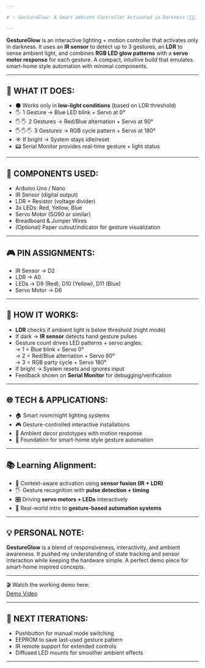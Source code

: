 ```yaml
---

# ✨ GestureGlow: A Smart Ambient Controller Activated in Darkness 👋🌙🎨

---
```


**GestureGlow** is an interactive lighting + motion controller that activates only in darkness. It uses an **IR sensor** to detect up to 3 gestures, an **LDR** to sense ambient light, and combines **RGB LED glow patterns** with a **servo motor response** for each gesture. A compact, intuitive build that emulates smart-home style automation with minimal components.

---

🌙 WHAT IT DOES:  
----------------  

- 🌑 Works only in **low-light conditions** (based on LDR threshold)  
- 🖐️ 1 Gesture → Blue LED blink + Servo at 0°  
- 🖐️🖐️ 2 Gestures → Red/Blue alternation + Servo at 90°  
- 🖐️🖐️🖐️ 3 Gestures → RGB cycle pattern + Servo at 180°  
- ☀️ If bright → System stays idle/reset  
- 📟 Serial Monitor provides real-time gesture + light status  

---

🧰 COMPONENTS USED:  
--------------------  
- Arduino Uno / Nano  
- IR Sensor (digital output)  
- LDR + Resistor (voltage divider)  
- 3x LEDs: Red, Yellow, Blue  
- Servo Motor (SG90 or similar)  
- Breadboard & Jumper Wires  
- *(Optional)* Paper cutout/indicator for gesture visualization  

---

🎮 PIN ASSIGNMENTS:  
--------------------  
- IR Sensor → D2  
- LDR → A0  
- LEDs → D9 (Red), D10 (Yellow), D11 (Blue)  
- Servo Motor → D6  

---

🧠 HOW IT WORKS:  
-----------------  
- **LDR** checks if ambient light is below threshold (night mode)  
- If dark → **IR sensor** detects hand gesture pulses  
- Gesture count drives LED patterns + servo angles:  
  → 1 = Blue blink + Servo 0°  
  → 2 = Red/Blue alternation + Servo 90°  
  → 3 = RGB party cycle + Servo 180°  
- If bright → System resets and ignores input  
- Feedback shown on **Serial Monitor** for debugging/verification  

---

🌐 TECH & APPLICATIONS:  
------------------------  
- 🏠 Smart room/night lighting systems  
- 🎮 Gesture-controlled interactive installations  
- 🎨 Ambient decor prototypes with motion response  
- 📡 Foundation for smart-home style gesture automation  

---

📚 Learning Alignment:  
-----------------------  
- 🌙 Context-aware activation using **sensor fusion (IR + LDR)**  
- 🖐️ Gesture recognition with **pulse detection + timing**  
- 🎛️ Driving **servo motors + LEDs** interactively  
- 🧩 Real-world intro to **gesture-based automation systems**  

---

💡 PERSONAL NOTE:  
------------------  
**GestureGlow** is a blend of responsiveness, interactivity, and ambient awareness. It pushed my understanding of state tracking and sensor interaction while keeping the hardware simple. A perfect demo piece for smart-home inspired concepts.  

---

🎬 Watch the working demo here:  
[Demo Video](https://youtu.be/2Cia_pWLoeY)

---

🚀 NEXT ITERATIONS:  
---------------------  
- Pushbutton for manual mode switching  
- EEPROM to save last-used gesture pattern  
- IR remote support for extended controls  
- Diffused LED mounts for smoother ambient effects  

---
